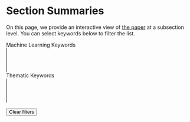 # Section Summaries

On this page, we provide an interactive view of <a href='https://arxiv.org/abs/1906.05433' target='_blank'>the paper</a> at a subsection level. You can select keywords below to filter the list.



<div class='keywords field'>
  <label class='label'>Machine Learning Keywords</label>
  <div class='control'>
    <select multiple data-placeholder="Select machine learning keywords..." class="chosen-select" id='ml-keywords'></select>
  </div>
</div>

<div class='keywords field'>
  <label class='label'>Thematic Keywords</label>
  <div class='control'>
    <select multiple data-placeholder="Select thematic keywords..." class="chosen-select" id='thematic-keywords'></select>
  </div>
</div>

<div class='keywords field topic-keywords'>
  <label class='label'>Topic Keywords</label>
  <div class='control'>
  <select multiple data-placeholder="Select topic-specific keywords..." class="chosen-select" id='topic-keywords'></select>
  </div>
</div>


<style>
  /* quick hack: hide the topic keywords without changing the code. delete this <style> to make them visible. */
  .tag.is-topic, .topic-keywords {
    display: none !important;
  }
</style>

<section id='sections' class='clearfix'>
  <p><button class='button is-small' id='reset'>Clear filters</button></p>
</section>

<script src="assets/js/chosen.jquery.js"></script>

<script>
$(document).ready(function() {
  $.get('/section-summaries.json', (summaries) => {
    let ml_kwds = new Set();
    let topic_kwds = new Set();
    let thematic_kwds = new Set();

    let html = '';
    for (let j = 0; j < summaries.length; j++) {
      const s = summaries[j];

      html += `<div class='section'><h2>${s.title}</h2>`;
      for (let i = 0; i < s.subsections.length; i++) {
        const ss = s.subsections[i];
        const tags = [];
        for (let kw of ss.ml_keywords) {
          ml_kwds.add(kw);
          tags.push(`<a class="tag is-primary is-ml">${kw}</a>`);
        }
        for (let kw of ss.topic_keywords) {
          topic_kwds.add(kw);
          tags.push(`<a href="#" class="tag is-success is-topic">${kw}</a>`);
        }
        for (let kw of ss.thematic_keywords) {
          thematic_kwds.add(kw);
          tags.push(`<a href="#" class="tag is-info is-thematic">${kw}</a>`);
        }

        html += `
          <div class="subsection card clearfix"
            data-ml='${JSON.stringify(ss.ml_keywords)}'
            data-topic='${JSON.stringify(ss.topic_keywords)}'
            data-thematic='${JSON.stringify(ss.thematic_keywords)}'>

            <header class="card-header collapsible-header">
              <span class="card-header-title">
                ${ss.title}
              </span>
              <a href="#" class="card-header-icon" aria-label="more options">
              </a>
            </header>
            <div class="card-content">
              <div class="content">
                ${tags.join(" ")}
                <hr/>
                ${ss.summary}
              </div>
            </div>
            <footer class='card-footer'>
              <a class='card-footer-item' href="https://arxiv.org/pdf/1906.05433.pdf#subsection.${j+1}.${i+1}" target="_blank">Read more</a>
            </footer>
          </div>
        `;
      }
      html += `</div>`;
    }

    function setOverlap(a, b) {
      if (!a) return false;
      if (!b) return false;
      for (const el of a)
        if (b.indexOf(el) >= 0)
          return true;
      return false;
    }

    $('#sections').append(html);

    $(document).on('click', '.collapsible-header', (ev) => {
      $(ev.currentTarget).closest('.subsection').toggleClass('is-expanded');
    });

    const learn_sel = $('#ml-keywords');
    const topic_sel = $('#topic-keywords');
    const theme_sel = $('#thematic-keywords');

    ml_kwds.forEach((kw) => {
      learn_sel.append(`<option value="${kw}">${kw}</option>`);
    });

    topic_kwds.forEach((kw) => {
      topic_sel.append(`<option value="${kw}">${kw}</option>`);
    });

    thematic_kwds.forEach((kw) => {
      theme_sel.append(`<option value="${kw}">${kw}</option>`);
    });

    function toggleOverall() {
      if (learn_sel.val() + topic_sel.val() + theme_sel.val()) {
        $('#sections').addClass('filtering');
      } else {
        $('#sections').removeClass('filtering');
      }
    };

    learn_sel.change(() => {
      toggleOverall();
      $('.subsection').each((index, el) => {
        if (setOverlap($(el).data('ml'),learn_sel.val())) {
          $(el).addClass('ml-visible');
        } else {
          $(el).removeClass('ml-visible');
        }
      });

      $('.section').each((index, el) => {
        if ($(el).find('.subsection.ml-visible').length) {
          $(el).addClass('ml-visible');
        } else {
          $(el).removeClass('ml-visible');
        }
      });
    });

    topic_sel.change(() => {
      toggleOverall();
      $('.subsection').each((index, el) => {
        if (setOverlap($(el).data('topic'), topic_sel.val())) {
          $(el).addClass('topic-visible');
        } else {
          $(el).removeClass('topic-visible');
        }
      });

      $('.section').each((index, el) => {
        if ($(el).find('.subsection.topic-visible').length) {
          $(el).addClass('topic-visible');
        } else {
          $(el).removeClass('topic-visible');
        }
      });
    });

    theme_sel.change(() => {
      toggleOverall();
      $('.subsection').each((index, el) => {
        if (setOverlap($(el).data('thematic'), theme_sel.val())) {
          $(el).addClass('theme-visible');
        } else {
          $(el).removeClass('theme-visible');
        }
      });

      $('.section').each((index, el) => {
        if ($(el).find('.subsection.theme-visible').length) {
          $(el).addClass('theme-visible');
        } else {
          $(el).removeClass('theme-visible');
        }
      });
    });

    $('.is-thematic').click((ev) => {
      theme_sel.val($(ev.currentTarget).text()).trigger("change").trigger("chosen:updated");
    });

    $('.is-topic').click((ev) => {
      topic_sel.val($(ev.currentTarget).text()).trigger("change").trigger("chosen:updated");
    });

    $('.is-ml').click((ev) => {
      learn_sel.val($(ev.currentTarget).text()).trigger("change").trigger("chosen:updated");
    });

    $('#reset').click(() => {
      learn_sel.val('').trigger("change").trigger("chosen:updated");
      theme_sel.val('').trigger("change").trigger("chosen:updated");
      topic_sel.val('').trigger("change").trigger("chosen:updated");
    });

    $('.chosen-select').chosen();
  });
});
